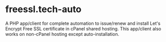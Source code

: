 # freessl.tech-auto
A PHP app/client for complete automation to issue/renew and install Let's Encrypt Free SSL certificate in cPanel shared hosting. This app/client also works on non-cPanel hosting except auto-installation.

